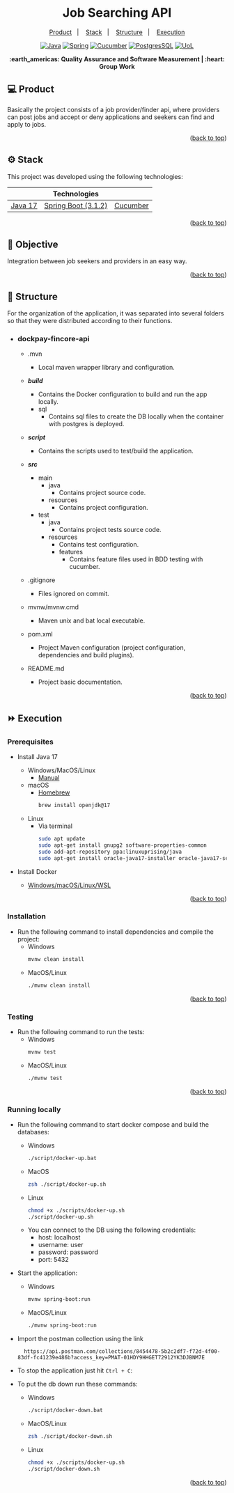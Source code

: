 <div id="top"></div>

<p align="center">
  <h1 align="center">Job Searching API</h1>
</p>

<p align="center">
  <a href="#-product">Product</a>&nbsp;&nbsp;&nbsp;|&nbsp;&nbsp;&nbsp;
  <a href="#-stack">Stack</a>&nbsp;&nbsp;&nbsp;|&nbsp;&nbsp;&nbsp;
  <a href="#-structure">Structure</a>&nbsp;&nbsp;&nbsp;|&nbsp;&nbsp;&nbsp;
  <a href="#-execution">Execution</a>
</p> 

<p align="center">
  <a href="https://www.oracle.com/br/java/technologies/javase/jdk17-archive-downloads.html"><img alt="Java" src="https://img.shields.io/badge/Java-CC342D?style=for-the-badge&logo=java&logoColor=white"></a>
  <a href="https://spring.io/"><img alt="Spring" src="https://img.shields.io/badge/Spring-6DB33F?style=for-the-badge&logo=spring&logoColor=white"></a>
  <a href="https://cucumber.io/docs/installation/java/"><img alt="Cucumber" src="https://img.shields.io/badge/Cucumber-23D96C?style=for-the-badge&logo=Cucumber&logoColor=FFFFFF"></a>
  <a href="https://www.postgresql.org/"><img alt="PostgresSQL" src="https://img.shields.io/badge/PostgreSQL-316192?style=for-the-badge&logo=postgresql&logoColor=white"></a>
  <a href="https://le.ac.uk/"><img alt="UoL" src="https://img.shields.io/badge/UoL-E20612?style=for-the-badge&logo=leanpub"></a>
</p>

<p align = "center">
<b> :earth_americas: Quality Assurance and Software Measurement | :heart: Group Work </b>
</p>

## 💻 Product

<p>
Basically the project consists of a job provider/finder api, where providers can post jobs and accept or deny applications and seekers can find and apply to jobs.
</p>

<p align="right">(<a href="#top">back to top</a>)</p>

## ⚙ Stack

This project was developed using the following technologies:

|                                                                                         |                                       Technologies                                       |                                                         |
|:---------------------------------------------------------------------------------------:|:----------------------------------------------------------------------------------------:|:-------------------------------------------------------:|
| [Java 17](https://www.oracle.com/java/technologies/javase/jdk17-archive-downloads.html) | [Spring Boot (3.1.2)](https://spring.io/blog/2023/07/20/spring-boot-3-1-2-available-now) | [Cucumber](https://cucumber.io/docs/installation/java/) |

<p align="right">(<a href="#top">back to top</a>)</p>

## 🎯 Objective

Integration between job seekers and providers in an easy way.

<p align="right">(<a href="#top">back to top</a>)</p>

## 🌌 Structure

For the organization of the application, it was separated into several folders so that they were distributed according
to their functions.

- ### **dockpay-fincore-api**
    - .mvn
        - Local maven wrapper library and configuration.

    - ***build***
        - Contains the Docker configuration to build and run the app locally.
        - sql
            - Contains sql files to create the DB locally when the container with postgres is deployed.

    - ***script***
        - Contains the scripts used to test/build the application.

    - ***src***
        - main
            - java
                - Contains project source code.
            - resources
                - Contains project configuration.
        - test
            - java
                - Contains project tests source code.
            - resources
                - Contains test configuration.
                - features
                    - Contains feature files used in BDD testing with cucumber.

    - .gitignore
        - Files ignored on commit.

    - mvnw/mvnw.cmd
        - Maven unix and bat local executable.

    - pom.xml
        - Project Maven configuration (project configuration, dependencies and build plugins).

    - README.md
        - Project basic documentation.

<p align="right">(<a href="#top">back to top</a>)</p>

## ⏩ Execution

### Prerequisites

- Install Java 17

    - Windows/MacOS/Linux
        - [Manual](https://www.oracle.com/java/technologies/javase/jdk17-archive-downloads.html)
    - macOS
        - [Homebrew](https://docs.brew.sh/Installation)
          ```bash
          brew install openjdk@17
          ```
    - Linux
        - Via terminal
          ```bash
          sudo apt update
          sudo apt-get install gnupg2 software-properties-common
          sudo add-apt-repository ppa:linuxuprising/java
          sudo apt-get install oracle-java17-installer oracle-java17-set-default
          ```

- Install Docker
    - [Windows/macOS/Linux/WSL](https://www.docker.com/get-started/)

<p align="right">(<a href="#top">back to top</a>)</p>

### Installation

- Run the following command to install dependencies and compile the project:
    - Windows
      ```bash
      mvnw clean install
      ```
    - MacOS/Linux
      ```bash
      ./mvnw clean install
      ```

<p align="right">(<a href="#top">back to top</a>)</p>

### Testing

- Run the following command to run the tests:
    - Windows
      ```bash
      mvnw test
      ```
    - MacOS/Linux
      ```bash
      ./mvnw test
      ```

<p align="right">(<a href="#top">back to top</a>)</p>

### Running locally

- Run the following command to start docker compose and build the databases:
    - Windows
      ```bash
      ./script/docker-up.bat
      ```
    - MacOS
      ```bash
      zsh ./script/docker-up.sh
      ```
    - Linux
      ```bash
      chmod +x ./scripts/docker-up.sh
      ./script/docker-up.sh
      ```
    - You can connect to the DB using the following credentials:
        - host: localhost
        - username: user
        - password: password
        - port: 5432


- Start the application:
    - Windows
      ```bash
      mvnw spring-boot:run
      ```
    - MacOS/Linux
      ```bash
      ./mvnw spring-boot:run
      ```

- Import the postman collection using the link
  ```copy
    https://api.postman.com/collections/8454478-5b2c2df7-f72d-4f00-83df-fc41239e486b?access_key=PMAT-01HDY9HHGET72912YK3DJBNM7E
  ```

- To stop the application just hit `Ctrl + C`:

- To put the db down run these commands:
    - Windows
      ```bash
      ./script/docker-down.bat
      ```
    - MacOS/Linux
      ```bash
      zsh ./script/docker-down.sh
      ```
    - Linux
      ```bash
      chmod +x ./scripts/docker-up.sh
      ./script/docker-down.sh
      ```

<p align="right">(<a href="#top">back to top</a>)</p>